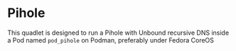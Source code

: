 # Pihole
This quadlet is designed to run a Pihole with Unbound recursive DNS inside a Pod named
`pod_pihole` on Podman, preferably under Fedora CoreOS
